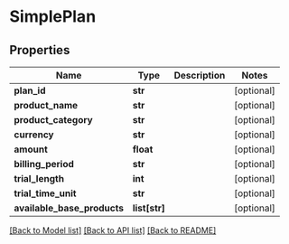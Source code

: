 # SimplePlan

## Properties
Name | Type | Description | Notes
------------ | ------------- | ------------- | -------------
**plan_id** | **str** |  | [optional] 
**product_name** | **str** |  | [optional] 
**product_category** | **str** |  | [optional] 
**currency** | **str** |  | [optional] 
**amount** | **float** |  | [optional] 
**billing_period** | **str** |  | [optional] 
**trial_length** | **int** |  | [optional] 
**trial_time_unit** | **str** |  | [optional] 
**available_base_products** | **list[str]** |  | [optional] 

[[Back to Model list]](../README.md#documentation-for-models) [[Back to API list]](../README.md#documentation-for-api-endpoints) [[Back to README]](../README.md)

